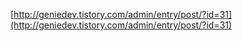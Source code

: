 [http://geniedev.tistory.com/admin/entry/post/?id=31](http://geniedev.tistory.com/admin/entry/post/?id=31)
